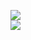 [![](https://img.shields.io/badge/Made%20With-Github%20Spray-lightgrey.svg?style=for-the-badge&logo=github)](https://github.com/Annihil/github-spray#16084)  
[![](https://i.imgur.com/2DrTn0Z.gif)](https://github.com/Annihil/github-spray)